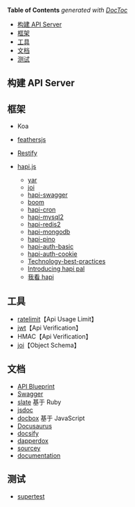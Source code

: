 <!-- START doctoc generated TOC please keep comment here to allow auto update -->
<!-- DON'T EDIT THIS SECTION, INSTEAD RE-RUN doctoc TO UPDATE -->
**Table of Contents**  *generated with [DocToc](https://github.com/thlorenz/doctoc)*

- [构建 API Server](#%E6%9E%84%E5%BB%BA-api-server)
- [框架](#%E6%A1%86%E6%9E%B6)
- [工具](#%E5%B7%A5%E5%85%B7)
- [文档](#%E6%96%87%E6%A1%A3)
- [测试](#%E6%B5%8B%E8%AF%95)

<!-- END doctoc generated TOC please keep comment here to allow auto update -->

## 构建 API Server

## 框架

- Koa
- [feathersjs](https://feathersjs.com/)
- [Restify](http://restify.com/)

- [hapi.js](https://github.com/hapijs/hapi)
  - [yar](https://github.com/hapijs/yar)
  - [joi](https://github.com/hapijs/joi)
  - [hapi-swagger](https://github.com/glennjones/hapi-swagger)
  - [boom](https://github.com/hapijs/boom)
  - [hapi-cron](https://github.com/antonsamper/hapi-cron)
  - [hapi-mysql2](https://github.com/midnightcodr/hapi-mysql2)
  - [hapi-redis2](https://github.com/midnightcodr/hapi-redis2)
  - [hapi-mongodb](https://github.com/Marsup/hapi-mongodb)
  - [hapi-pino](https://github.com/pinojs/hapi-pino)
  - [hapi-auth-basic](https://github.com/hapijs/hapi-auth-basic)
  - [hapi-auth-cookie](https://github.com/hapijs/hapi-auth-cookie)
  - [Technology-best-practices](https://github.com/vaquarkhan/Technology-best-practices/blob/master/backend/nodejs/hapijs.md)
  - [Introducing hapi pal](https://medium.com/@hapipal/introducing-hapi-pal-550c13f30c5b)
  - [我看 hapi](http://www.10tiao.com/html/240/201703/2649257193/1.html)

## 工具

- [ratelimit](https://github.com/koajs/ratelimit)【Api Usage Limit】
- [jwt](https://github.com/koajs/jwt)【Api Verification】
- HMAC【Api Verification】
- [joi](https://github.com/hapijs/joi)【Object Schema】

## 文档

- [API Blueprint](https://apiblueprint.org/)
- [Swagger](http://swagger.io/)
- [slate](https://github.com/lord/slate) 基于 Ruby
- [jsdoc](https://github.com/jsdoc3/jsdoc)
- [docbox](https://github.com/tmcw/docbox) 基于 JavaScript
- [Docusaurus](https://github.com/facebook/Docusaurus)
- [docsify](https://github.com/docsifyjs/docsify)
- [dapperdox](https://github.com/DapperDox/dapperdox)
- [sourcey](https://github.com/sourcey)
- [documentation](https://github.com/documentationjs/documentation)

## 测试

- [supertest](https://www.npmjs.com/package/supertest)